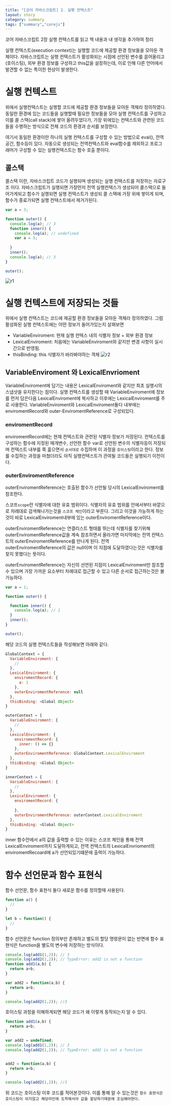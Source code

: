 ```yaml
---
title: "[코어 자바스크립트] 2. 실행 컨텍스트"
layout: story
category: summary
tags: ["summary","corejs"]
---
```

코어 자바스크립트 2장 실행 컨텍스트를 읽고 책 내용과 내 생각을 추가하여 정리

실행 컨텍스트(execution context)는 실행할 코드에 제공할 환경 정보들을 모아둔 객체이다.
자바스크립트는 실행 컨텍스트가 활성화되는 시점에 선언된 변수를 끌어올리고(호이스팅), 외부 환경 정보를 구성하고 this값을 설정하는데,
이로 인해 다른 언어에서 발견할 수 없는 특이한 현상이 발생한다.

# 실행 컨텍스트 
위에서 실행컨텍스트는 실행할 코드에 제공할 환경 정보들을 모아둔 객체라 정의하였다.
동일한 환경에 있는 코드들을 실행할때 필요한 정보들을 모아 실행 컨텍스트를 구성하고 이를 콜 스택(call stack)에 쌓아 올려두었다가,
가장 위에있는 컨텍스트와 관련된 코드들을 수행하는 방식으로 전체 코드의 환경과 순서를 보장한다.

여기서 동일한 환경이란 하나의 실행 컨텍스트를 구성할 수 있는 방법으로 eval(), 전역공간, 함수등이 있다.
자동으로 생성되는 전역컨텍스트와 eval함수를 제외하고 프로그래머가 구성할 수 있는 실행컨텍스트는 함수 호출 뿐이다.

## 콜스택
콜스택 이란, 자바스크립트 코드가 실행되며 생성되는 실행 컨텍스트를 저장하는 자료구조 이다.
자바스크립트가 실행되면 가장먼저 전역 실행컨텍스가 생성되어 콜스택으로 들어가게되고 함수가 실행되면 실행 컨텍스트가 생성되 콜 스택에 가장 위에 쌓이게 되며, 함수가 종료가되면 실행 컨텍스트에서 제거가된다.

```js
var a = 3;

function outer() {
  console.log(a); // 3
  function inner() {
    console.log(a); // undefined
    var a = 3;
    
  }
  inner();
  console.log(a); // 3
}

outer();

```
![r1](/assets/summary/corejs/2/1.png)

# 실행 컨텍스트에 저장되는 것들
위에서 실행 컨텍스트는 코드에 제공할 환경 정보들을 모아둔 객체라 정의하였다.
그럼 활성화된 실행 컨텍스트에는 어떤 정보가 들어가있는지 살펴보면
- VariableEnviroment: 현재 실행 컨텍스 내의 식별자 정보 + 외부 환경 정보
- LexicalEnviroment: 처음에는 VariableEnviroment와 같지만 변경 사항이 실시간으로 반영됨.
- thisBinding: this 식별자가 바라봐야하는 객체
![r2](/assets/summary/corejs/2/2.png)

## VariableEnviroment 와 LexicalEnvrioment
VariableEnviroment에 담기는 내용은 LexicalEnviroment와 같지만 최초 실행시의 스냅샷을 유지한다는 점이다.
실행 컨텍스트를 생성할 때 VariableEnviroment에 정보를 먼저 담은다음 LexicalEnviroment에 복사하고 이후에는 LexicalEnviroment를 주로 사용한다.
VariableEnviroment와 LexicalEnviroment둘다 내부에는 enviromentRecord와 outer-EnviromentReference로 구성되있다.

### enviromentRecord
enviromentRecord에는 현재 컨텍스트와 관련된 식별자 정보가 저장된다.
컨텍스트를 구성하는 함수에 지정된 매개변수, 선언한 함수 var로 선언된 변수의 식별자등이 저장되며 컨텍스트 내부를 쭉 흝으면서 `순서대로` 수집하며 이 과정을 `호이스팅`이라고 한다.
정보를 수집하는 과정을 마쳤더라도 아직 실행컨텍스트가 관여될 코드들은 실행되기 이전이다.

### outerEnviromentReference
outerEnviromentReference는 호출된 함수가 선언될 당시의 LexicalEnviroment를 참조한다.

스코프`scope`란 식별자에 대한 유효 범위이다.
식별자의 유효 범위를 안에서부터 바깥으로 차례대로 검색해나가는것을 `스코프 체인`이라고 부른다.
그리고 이것을 가능하게 하는것이 바로 LexicalEnviroment내부에 있는 outerEnviromentReference이다.

outerEnviromentReference는 연결리스트 형태를 뛰는데 식별자를 찾기위해 outerEnviromentReference값을 계속 참조하면서 올라가면 마지막에는 전역 컨텍스트의  outerEnviromentReference를 만나게 된다.
전역 outerEnviromentReference의 값은 null이며 이 지점에 도달하였다는것은 식별자를 찾지 못했다는 뜻이다.

outerEnviromentReference는 자신의 선언된 지점이 LexicalEnviroment만 참조할 수 있으며 가장 가까운 요소부터 차례대로 접근할 수 있고 다른 순서로 접근하는것은 불가능하다.
```js
var a = 1;

function outer() {

  function inner() {
    console.log(a); // 1
  }
  inner();
}

outer();
```

해당 코드의 실행 컨텍스트들을 작성해보면 아래와 같다.

```js
GlobalContext = {
  VariableEnviroment: {
    //
  },
  LexicalEnviroment: {
    enviromentRecord: {
      a: 1
    },
    outerEnviromentReference: null 
  },
  thisBinding: <Global Object>
}

outerContext = {
  VariableEnviroment: {
    //
  },
  LexicalEnviroment: {
    enviromentRecord: {
      inner: () => {}
    },
    outerEnviromentReference: GlobalContext.LexicalEnviroment 
  },
  thisBinding: <Global Object>
}

innerContext = {
  VariableEnviroment: {
    //
  },
  LexicalEnviroment: {
    enviromentRecord: {
    
    },
    outerEnviromentReference: outerContext.LexicalEnviroment 
  },
  thisBinding: <Global Object>
}
```

inner 함수안에서 a의 값을 출력할 수 있는 이유는 스코프 체인을 통해 전역 LexicalEnviroment까지 도달하게되고,
전역 컨텍스트의  LexicalEnvrioment의 enviromentRecoard에 a가 선언되있기떄문에 출력이 가능하다.

# 함수 선언문과 함수 표현식
함수 선언문, 함수 표현식 둘다 새로운 함수를 정의할때 사용된다.
```js
function a() {
  //
}

let b = function() {
  //  
}
```
함수 선언문은 function 정의부만 존재하고 별도의 할당 명령문이 없는 반면에 함수 표현식은 function을 별도의 변수에 저장하는 방식이다.

```js
console.log(add1(1,2)); // 3
console.log(add2(1,2)); // TypeError: add2 is not a function
function add1(a,b) {
  return a+b;
}

var add2 = function(a,b) {
  return a+b;
}

console.log(add2(1,2)); //3
```
호이스팅 과정을 이해하게되면 해당 코드가 왜 이렇게 동작되는지 알 수 있다.

```js
function add1(a,b) {
  return a+b;
}

var add2 = undefined;
console.log(add1(1,2)); // 3
console.log(add2(1,2)); // TypeError: add2 is not a function


add2 = function(a,b) {
  return a+b;
}

console.log(add2(1,2)); //3
```
위 코드는 호이스팅 이후 코드를 적어본것이다.
이를 통해 알 수 있는것은 `함수 표현식은 호이스팅이 되지않고 해당라인에 도착해서야 값을 할당하기때문에 조심해야한다.`









